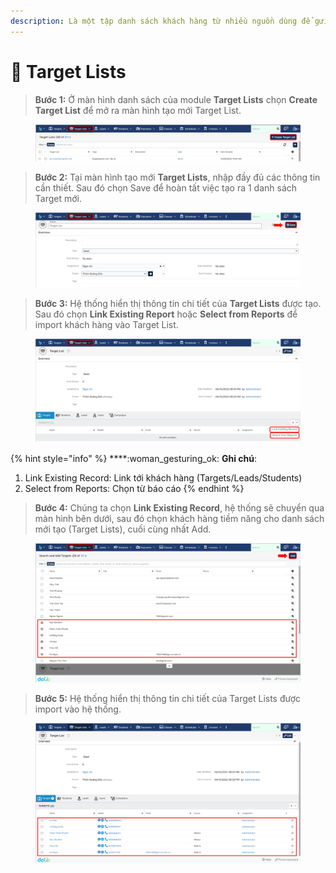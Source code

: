 ```yaml
---
description: Là một tập danh sách khách hàng từ nhiều nguồn dùng để gửi lên hệ thống
---
```


# 🎯 Target Lists

> **Bước 1:**  Ở màn hình danh sách của module **Target Lists** chọn **Create Target List** để mở ra màn hình tạo mới Target List.

<figure><img src="../.gitbook/assets/image (1).png" alt=""><figcaption></figcaption></figure>

> **Bước 2:** Tại màn hình tạo mới **Target Lists**, nhập đầy đủ các thông tin cần thiết. Sau đó chọn Save để hoàn tất việc tạo ra 1 danh sách Target mới.

<figure><img src="../.gitbook/assets/image (5).png" alt=""><figcaption></figcaption></figure>

> **Bước 3:** Hệ thống hiển thị thông tin chi tiết của **Target Lists** được tạo. Sau đó chọn **Link Existing Report** hoặc **Select from Reports** để import khách hàng vào Target List.

<figure><img src="../.gitbook/assets/image (14).png" alt=""><figcaption></figcaption></figure>

{% hint style="info" %}
****:woman\_gesturing\_ok: **Ghi chú**:

1. Link Existing Record: Link tới khách hàng (Targets/Leads/Students)&#x20;
2. Select from Reports: Chọn từ báo cáo
{% endhint %}

> **Bước 4:** Chúng ta chọn **Link Existing Record**, hệ thống sẽ chuyển qua màn hình bên dưới, sau đó chọn khách hàng tiềm năng cho danh sách mới tạo (Target Lists), cuối cùng nhất Add.

<figure><img src="../.gitbook/assets/image (104).png" alt=""><figcaption></figcaption></figure>

> **Bước 5:** Hệ thống hiển thị thông tin chi tiết của Target Lists được import vào hệ thống.

<figure><img src="../.gitbook/assets/image (5) (1) (3).png" alt=""><figcaption></figcaption></figure>

